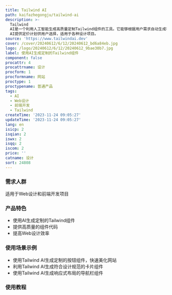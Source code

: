 ```yaml
---
title: Tailwind AI
path: kaifazhegongju/tailwind-ai
description: >-
  Tailwind
  AI是一个利用人工智能生成高质量定制Tailwind组件的工具。它能够根据用户需求自动生成符合设计规范的组件代码，提高Web设计效率。Tailwind
  AI提供定价计划供用户选择，适用于各种设计项目。
source: 'https://www.tailwindai.dev'
cover: /cover/20240612/6/12/20240612_bd6a84eb.jpg
logo: /logo/20240612/6/12/20240612_9bae30b7.jpg
label: 使用AI生成定制的Tailwind组件
component: false
procattr: 4
procattrname: 设计
procform: 1
procformname: 网站
proctype: 1
proctypename: 普通产品
tags:
  - AI
  - Web设计
  - 前端开发
  - Tailwind
createTime: '2023-11-24 09:05:27'
updateTime: '2023-11-24 09:05:27'
lang: en
isicp: 2
isqian: 2
iswx: 2
isqq: 2
iscom: 2
price: ''
catname: 设计
sort: 24808
---
```




### 需求人群
适用于Web设计和前端开发项目

### 产品特色
- 使用AI生成定制的Tailwind组件
- 提供高质量的组件代码
- 提高Web设计效率

### 使用场景示例
- 使用Tailwind AI生成定制的按钮组件，快速美化网站
- 利用Tailwind AI生成符合设计规范的卡片组件
- 使用Tailwind AI生成响应式布局的导航栏组件

### 使用教程


  

